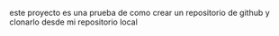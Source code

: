 este proyecto es una prueba de como crear un repositorio de github y clonarlo desde mi repositorio local
